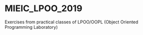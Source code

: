# MIEIC_LPOO_2019
Exercises from practical classes of LPOO/OOPL (Object Oriented Programming Laboratory)
